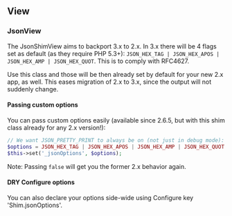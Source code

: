 ## View

### JsonView
The JsonShimView aims to backport 3.x to 2.x.
In 3.x there will be 4 flags set as default (as they require PHP 5.3+): `JSON_HEX_TAG | JSON_HEX_APOS | JSON_HEX_AMP | JSON_HEX_QUOT`.
This is to comply with RFC4627.

Use this class and those will be then already set by default for your new 2.x app, as well.
This eases migration of 2.x to 3.x, since the output will not suddenly change.

#### Passing custom options
You can pass custom options easily (available since 2.6.5, but with this shim class already for any 2.x version!):
```php
// We want JSON_PRETTY_PRINT to always be on (not just in debug mode):
$options = JSON_HEX_TAG | JSON_HEX_APOS | JSON_HEX_AMP | JSON_HEX_QUOT | JSON_PRETTY_PRINT;
$this->set('_jsonOptions', $options);
```

Note: Passing `false` will get you the former 2.x behavior again.

#### DRY Configure options
You can also declare your options side-wide using Configure key 'Shim.jsonOptions'.

